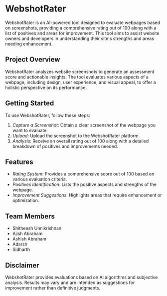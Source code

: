 # WebshotRater

WebshotRater is an AI-powered tool designed to evaluate webpages based on screenshots, providing a comprehensive rating out of 100 along with a list of positives and areas for improvement. This tool aims to assist website owners and developers in understanding their site's strengths and areas needing enhancement.

## Project Overview
WebshotRater analyzes website screenshots to generate an assessment score and actionable insights. The tool evaluates various aspects of a webpage, including design, user experience, and visual appeal, to offer a holistic perspective on its performance.

## Getting Started
To use WebshotRater, follow these steps:
1. *Capture a Screenshot*: Obtain a clear screenshot of the webpage you want to evaluate.
2. *Upload*: Upload the screenshot to the WebshotRater platform.
3. *Analysis*: Receive an overall rating out of 100 along with a detailed breakdown of positives and improvements needed.

## Features
- *Rating System*: Provides a comprehensive score out of 100 based on various evaluation criteria.
- *Positives Identification*: Lists the positive aspects and strengths of the webpage.
- *Improvement Suggestions*: Highlights areas that require enhancement or optimization.

## Team Members
- Shitheesh Unnikrishnan
- Ajish Abraham
- Ashish Abraham
- Adarsh
- Sidharth

## Disclaimer
WebshotRater provides evaluations based on AI algorithms and subjective analysis. Results may vary and are intended as suggestions for improvement rather than definitive judgments.
